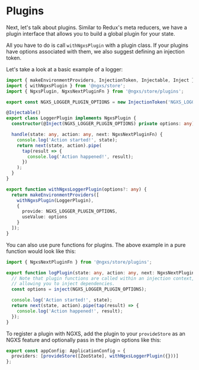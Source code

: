 # Plugins

Next, let's talk about plugins. Similar to Redux's meta reducers, we have a plugin interface that allows you to build a global plugin for your state.

All you have to do is call `withNgxsPlugin` with a plugin class. If your plugins have options associated with them, we also suggest defining an injection token.

Let's take a look at a basic example of a logger:

```ts
import { makeEnvironmentProviders, InjectionToken, Injectable, Inject } from '@angular/core';
import { withNgxsPlugin } from '@ngxs/store';
import { NgxsPlugin, NgxsNextPluginFn } from '@ngxs/store/plugins';

export const NGXS_LOGGER_PLUGIN_OPTIONS = new InjectionToken('NGXS_LOGGER_PLUGIN_OPTIONS');

@Injectable()
export class LoggerPlugin implements NgxsPlugin {
  constructor(@Inject(NGXS_LOGGER_PLUGIN_OPTIONS) private options: any) {}

  handle(state: any, action: any, next: NgxsNextPluginFn) {
    console.log('Action started!', state);
    return next(state, action).pipe(
      tap(result => {
        console.log('Action happened!', result);
      })
    );
  }
}

export function withNgxsLoggerPlugin(options?: any) {
  return makeEnvironmentProviders([
    withNgxsPlugin(LoggerPlugin),
    {
      provide: NGXS_LOGGER_PLUGIN_OPTIONS,
      useValue: options
    }
  ]);
}
```

You can also use pure functions for plugins. The above example in a pure function would look like this:

```ts
import { NgxsNextPluginFn } from '@ngxs/store/plugins';

export function logPlugin(state: any, action: any, next: NgxsNextPluginFn) {
  // Note that plugin functions are called within an injection context,
  // allowing you to inject dependencies.
  const options = inject(NGXS_LOGGER_PLUGIN_OPTIONS);

  console.log('Action started!', state);
  return next(state, action).pipe(tap(result) => {
    console.log('Action happened!', result);
  });
}
```

To register a plugin with NGXS, add the plugin to your `provideStore` as an NGXS feature and optionally pass in the plugin options like this:

```ts
export const appConfig: ApplicationConfig = {
  providers: [provideStore([ZooState], withNgxsLoggerPlugin({}))]
};
```
